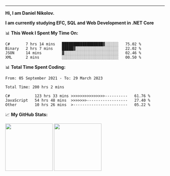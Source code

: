 ---
**Hi, I am Daniel Nikolov.**

**I am currently studying EFC, SQL and Web Development in .NET Core**

📊 **This Week I Spent My Time On:**
<!--START_SECTION:wakaweekly-->

```text
C#       7 hrs 14 mins   ██████████████████▓░░░░░░   75.02 %
Binary   2 hrs 7 mins    █████▓░░░░░░░░░░░░░░░░░░░   22.02 %
JSON     14 mins         ▓░░░░░░░░░░░░░░░░░░░░░░░░   02.46 %
XML      2 mins          ░░░░░░░░░░░░░░░░░░░░░░░░░   00.50 %
```

<!--END_SECTION:wakaweekly-->

📊 **Total Time Spent Coding:**
<!--START_SECTION:waka-->

```text
From: 05 September 2021 - To: 29 March 2023

Total Time: 200 hrs 2 mins

C#           123 hrs 33 mins >>>>>>>>>>>>>>>----------   61.76 %
JavaScript   54 hrs 48 mins  >>>>>>>------------------   27.40 %
Other        10 hrs 26 mins  >------------------------   05.22 %
```

<!--END_SECTION:waka-->

📈 **My GitHub Stats:**

<p>
  <img height="150em" src="https://github-readme-stats.vercel.app/api?username=NikolovDaniel&show_icons=true&hide_border=true&&count_private=true&include_all_commits=true" />
  <img height="150em" src="https://github-readme-stats.vercel.app/api/top-langs/?username=NikolovDaniel&exclude_repo=KNN-Image-Classification&show_icons=true&hide_border=true&layout=compact&langs_count=8s"/>
</p>
